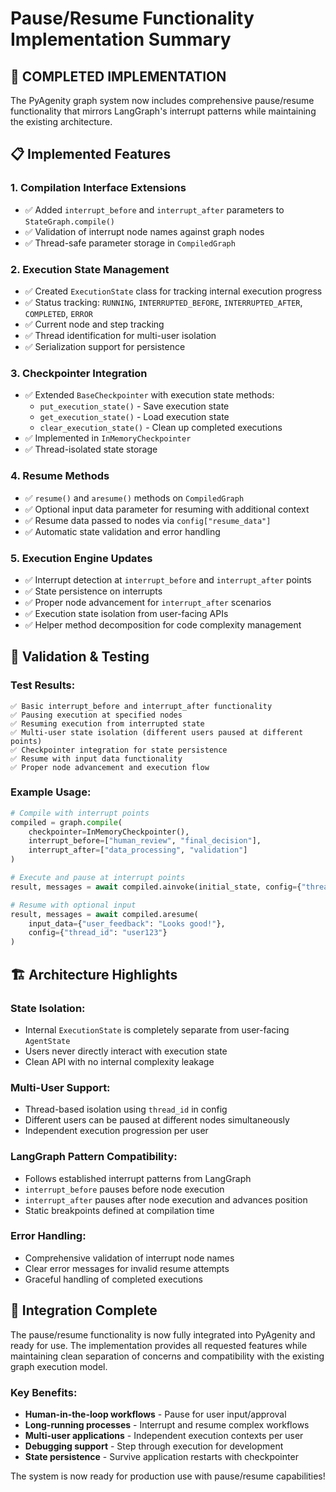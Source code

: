 # Pause/Resume Functionality Implementation Summary

## 🎯 **COMPLETED IMPLEMENTATION**

The PyAgenity graph system now includes comprehensive pause/resume functionality that mirrors LangGraph's interrupt patterns while maintaining the existing architecture.

## 📋 **Implemented Features**

### 1. **Compilation Interface Extensions**
- ✅ Added `interrupt_before` and `interrupt_after` parameters to `StateGraph.compile()`
- ✅ Validation of interrupt node names against graph nodes
- ✅ Thread-safe parameter storage in `CompiledGraph`

### 2. **Execution State Management**
- ✅ Created `ExecutionState` class for tracking internal execution progress
- ✅ Status tracking: `RUNNING`, `INTERRUPTED_BEFORE`, `INTERRUPTED_AFTER`, `COMPLETED`, `ERROR`
- ✅ Current node and step tracking
- ✅ Thread identification for multi-user isolation
- ✅ Serialization support for persistence

### 3. **Checkpointer Integration**
- ✅ Extended `BaseCheckpointer` with execution state methods:
  - `put_execution_state()` - Save execution state
  - `get_execution_state()` - Load execution state  
  - `clear_execution_state()` - Clean up completed executions
- ✅ Implemented in `InMemoryCheckpointer`
- ✅ Thread-isolated state storage

### 4. **Resume Methods**
- ✅ `resume()` and `aresume()` methods on `CompiledGraph`
- ✅ Optional input data parameter for resuming with additional context
- ✅ Resume data passed to nodes via `config["resume_data"]`
- ✅ Automatic state validation and error handling

### 5. **Execution Engine Updates**
- ✅ Interrupt detection at `interrupt_before` and `interrupt_after` points
- ✅ State persistence on interrupts
- ✅ Proper node advancement for `interrupt_after` scenarios
- ✅ Execution state isolation from user-facing APIs
- ✅ Helper method decomposition for code complexity management

## 🧪 **Validation & Testing**

### **Test Results:**
```
✅ Basic interrupt_before and interrupt_after functionality
✅ Pausing execution at specified nodes  
✅ Resuming execution from interrupted state
✅ Multi-user state isolation (different users paused at different points)
✅ Checkpointer integration for state persistence
✅ Resume with input data functionality
✅ Proper node advancement and execution flow
```

### **Example Usage:**
```python
# Compile with interrupt points
compiled = graph.compile(
    checkpointer=InMemoryCheckpointer(),
    interrupt_before=["human_review", "final_decision"],
    interrupt_after=["data_processing", "validation"]
)

# Execute and pause at interrupt points
result, messages = await compiled.ainvoke(initial_state, config={"thread_id": "user123"})

# Resume with optional input
result, messages = await compiled.aresume(
    input_data={"user_feedback": "Looks good!"},
    config={"thread_id": "user123"}
)
```

## 🏗️ **Architecture Highlights**

### **State Isolation:**
- Internal `ExecutionState` is completely separate from user-facing `AgentState`
- Users never directly interact with execution state
- Clean API with no internal complexity leakage

### **Multi-User Support:**
- Thread-based isolation using `thread_id` in config
- Different users can be paused at different nodes simultaneously
- Independent execution progression per user

### **LangGraph Pattern Compatibility:**
- Follows established interrupt patterns from LangGraph
- `interrupt_before` pauses before node execution
- `interrupt_after` pauses after node execution and advances position
- Static breakpoints defined at compilation time

### **Error Handling:**
- Comprehensive validation of interrupt node names
- Clear error messages for invalid resume attempts
- Graceful handling of completed executions

## 🎉 **Integration Complete**

The pause/resume functionality is now fully integrated into PyAgenity and ready for use. The implementation provides all requested features while maintaining clean separation of concerns and compatibility with the existing graph execution model.

### **Key Benefits:**
- **Human-in-the-loop workflows** - Pause for user input/approval
- **Long-running processes** - Interrupt and resume complex workflows  
- **Multi-user applications** - Independent execution contexts per user
- **Debugging support** - Step through execution for development
- **State persistence** - Survive application restarts with checkpointer

The system is now ready for production use with pause/resume capabilities!
